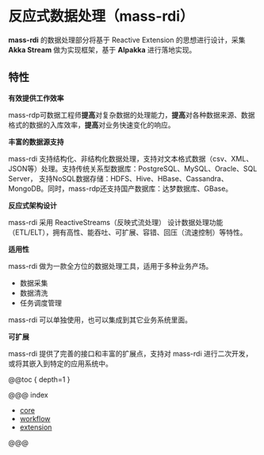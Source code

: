 # 反应式数据处理（mass-rdi）

**mass-rdi** 的数据处理部分将基于 Reactive Extension 的思想进行设计，采集 **Akka Stream** 做为实现框架，基于 **Alpakka** 进行落地实现。

## 特性

**有效提供工作效率**

mass-rdp可数据工程师**提高**对复杂数据的处理能力，**提高**对各种数据来源、数据格式的数据的入库效率，**提高**对业务快速变化的响应。

**丰富的数据源支持**

mass-rdi 支持结构化、非结构化数据处理，支持对文本格式数据（csv、XML、JSON等）处理。支持传统关系型数据库：PostgreSQL、MySQL、Oracle、SQL Server，
支持NoSQL数据存储：HDFS、Hive、HBase、Cassandra、MongoDB。同时，mass-rdp还支持国产数据库：达梦数据库、GBase。

**反应式架构设计**

mass-rdi 采用 ReactiveStreams（反映式流处理） 设计数据处理功能（ETL/ELT），拥有高性、能吞吐、可扩展、容错、回压（流速控制）等特性。

**适用性**

mass-rdi 做为一款全方位的数据处理工具，适用于多种业务产场。

- 数据采集
- 数据清洗
- 任务调度管理

mass-rdi 可以单独使用，也可以集成到其它业务系统里面。

**可扩展**

mass-rdi 提供了完善的接口和丰富的扩展点，支持对 mass-rdi 进行二次开发，或将其嵌入到特定的应用系统中。

@@toc { depth=1 }

@@@ index

* [core](core.md)
* [workflow](workflow.md)
* [extension](extension.md)

@@@
